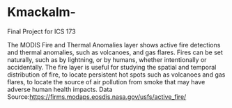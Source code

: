 # Kmackalm-
Final Project for ICS 173

The MODIS Fire and Thermal Anomalies layer shows active fire detections and thermal anomalies, such as volcanoes, and gas flares. Fires can be set naturally, such as by lightning, or by humans, whether intentionally or accidentally. The fire layer is useful for studying the spatial and temporal distribution of fire, to locate persistent hot spots such as volcanoes and gas flares, to locate the source of air pollution from smoke that may have adverse human health impacts.
Data Source:https://firms.modaps.eosdis.nasa.gov/usfs/active_fire/
